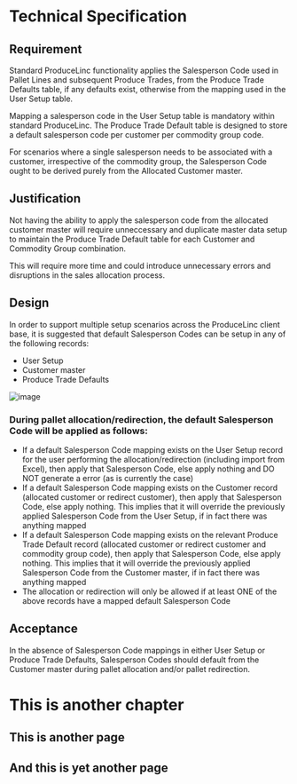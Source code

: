 # Technical Specification

## Requirement

Standard ProduceLinc functionality applies the Salesperson Code used in Pallet Lines and subsequent Produce Trades, from the Produce Trade Defaults table, if any defaults exist, otherwise from the mapping used in the User Setup table. 

Mapping a salesperson code in the User Setup table is mandatory within standard ProduceLinc. The Produce Trade Default table is designed to store a default salesperson code per customer per commodity group code. 

For scenarios where a single salesperson needs to be associated with a customer, irrespective of the commodity group, the Salesperson Code ought to be derived purely from the Allocated Customer master.

## Justification

Not having the ability to apply the salesperson code from the allocated customer master will require unneccessary and duplicate master data setup to maintain the Produce Trade Default table for each Customer and Commodity Group combination. 

This will require more time and could introduce unnecessary errors and disruptions in the sales allocation process.

## Design

In order to support multiple setup scenarios across the ProduceLinc client base, it is suggested that default Salesperson Codes can be setup in any of the following records:

- User Setup
- Customer master
- Produce Trade Defaults

![image](https://github.com/user-attachments/assets/4972d8b3-cc6c-47c2-a63f-2a55f2a31b22)

### During pallet allocation/redirection, the default Salesperson Code will be applied as follows:

- If a default Salesperson Code mapping exists on the User Setup record for the user performing the allocation/redirection (including import from Excel), then apply that Salesperson Code, else apply nothing and DO NOT generate a error (as is currently the case)
- If a default Salesperson Code mapping exists on the Customer record (allocated customer or redirect customer), then apply that Salesperson Code, else apply nothing. This implies that it will override the previously applied Salesperson Code from the User Setup, if in fact there was anything mapped
- If a default Salesperson Code mapping exists on the relevant Produce Trade Default record (allocated customer or redirect customer and commodity group code), then apply that Salesperson Code, else apply nothing. This implies that it will override the previously applied Salesperson Code from the Customer master, if in fact there was anything mapped
- The allocation or redirection will only be allowed if at least ONE of the above records have a mapped default Salesperson Code

## Acceptance

In the absence of Salesperson Code mappings in either User Setup or Produce Trade Defaults, Salesperson Codes should default from the Customer master during pallet allocation and/or pallet redirection.

# This is another chapter

## This is another page

## And this is yet another page
